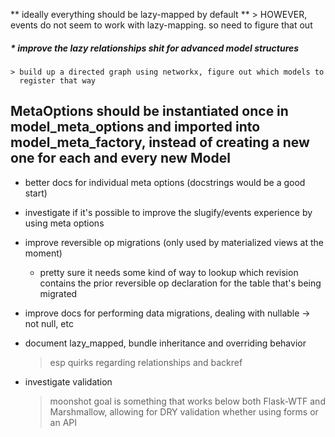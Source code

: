 ** ideally everything should be lazy-mapped by default **
    > HOWEVER, events do not seem to work with lazy-mapping. so need to figure
    that out

##### * improve the lazy relationships shit for advanced model structures
    > build up a directed graph using networkx, figure out which models to
      register that way

## MetaOptions should be instantiated once in model_meta_options and imported into model_meta_factory, instead of creating a new one for each and every new Model

* better docs for individual meta options (docstrings would be a good start)

* investigate if it's possible to improve the slugify/events experience by using meta options

* improve reversible op migrations (only used by materialized views at the moment)
  - pretty sure it needs some kind of way to lookup which revision contains the
    prior reversible op declaration for the table that's being migrated

* improve docs for performing data migrations, dealing with nullable -> not null, etc

* document lazy_mapped, bundle inheritance and overriding behavior
    > esp quirks regarding relationships and backref

* investigate validation
  > moonshot goal is something that works below both Flask-WTF and Marshmallow,
    allowing for DRY validation whether using forms or an API
